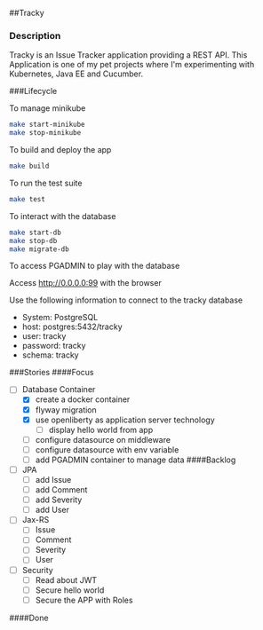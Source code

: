 ##Tracky

### Description

Tracky is an Issue Tracker application providing a REST API. This Application is one of my pet projects where I'm experimenting with Kubernetes, Java EE and Cucumber.
 
###Lifecycle

To manage minikube
```bash
make start-minikube
make stop-minikube
```
To build and deploy the app
```bash
make build
```
To run the test suite
```bash
make test
```
To interact with the database
```bash
make start-db
make stop-db
make migrate-db
```


To access PGADMIN to play with the database

Access http://0.0.0.0:99 with the browser

Use the following information to connect to the tracky database
 - System: PostgreSQL
 - host: postgres:5432/tracky
 - user: tracky
 - password: tracky
 - schema: tracky

###Stories
####Focus
- [ ] Database Container
    - [x] create a docker container
    - [x] flyway migration
    - [x] use openliberty as application server technology
        - [ ] display hello world from app
    - [ ] configure datasource on middleware
    - [ ] configure datasource with env variable
    - [ ] add PGADMIN container to manage data
####Backlog
- [ ] JPA
    - [ ] add Issue
    - [ ] add Comment
    - [ ] add Severity
    - [ ] add User
- [ ] Jax-RS
    - [ ] Issue
    - [ ] Comment
    - [ ] Severity
    - [ ] User
- [ ] Security
    - [ ] Read about JWT
    - [ ] Secure hello world
    - [ ] Secure the APP with Roles

####Done

